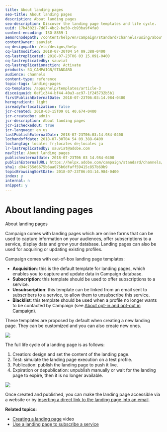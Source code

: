```yaml
---
title: About landing pages
seo-title: About landing pages
description: About landing pages
seo-description: Discover the landing page templates and life cycle.
uuid: 17b43021-7d67-4bc2-be50-cb93ba9f4fa0
content-encoding: ISO-8859-1
aemsrcnodepath: /content/help/en/campaign/standard/channels/using/about-landing-pages
contentOwner: sauviat
cq-designpath: /etc/designs/help
cq-lastmodified: 2018-07-30T04 54 09.388-0400
cq-lastreplicated: 2018-07-23T06 03 15.091-0400
cq-lastreplicatedby: sauviat
cq-lastreplicationaction: Activate
products: SG_CAMPAIGN/STANDARD
audience: channels
content-type: reference
topic-tags: landing-pages
cq-template: /apps/help/templates/article-3
discoiquuid: 0ef1c344-bf44-40a3-ac97-1f245732b5b1
firstPublishExternalDate: 2018-07-23T06:03:14.984-0400
herogradient: light
isreadyforlocalization: false
jcr-created: 2018-03-15T09 01 40.674-0400
jcr-createdby: admin
jcr-description: About landing pages
jcr-ischeckedout: true
jcr-language: en_us
lastPublishExternalDate: 2018-07-23T06:03:14.984-0400
lochandoffdate: 2018-07-30T04 54 09.388-0400
loclangtag: locales fr;locales de;locales ja
lr-lastreplicatedby: sauviat@adobe.com
navTitle: About landing pages
publishexternaldate: 2018-07-23T06 03 14.984-0400
publishExternalURL: https://helpx.adobe.com/campaign/standard/channels/using/about-landing-pages.html
sha1: d94c755d6675b6aa075b6dfaff59415c857b69b9
topicBrowsingSortDate: 2018-07-23T06:03:14.984-0400
index: y
internal: n
snippet: y
---
```


# About landing pages

About landing pages

Campaign comes with landing pages which are online forms that can be used to capture information on your audiences, offer subscriptions to a service, display data and grow your database. Landing pages can also be used for acquiring or updating existing profiles.

Campaign comes with out-of-box landing page templates:

* **Acquisition**: this is the default template for landing pages, which enables you to capture and update data in Campaign database.
* **Subscription**: this template should be used to offer subscriptions to a service.
* **Unsubscription**: this template can be linked from an email sent to subscribers to a service, to allow them to unsubscribe this service.
* **Blacklist**: this template should be used when a profile no longer wants to be contacted by Campaign (see [About opt-in and opt-out in Campaign](../../audiences/using/about-opt-in-and-opt-out-in-campaign.md)).

These templates are proposed by default when creating a new landing page. They can be customized and you can also create new ones.

![](assets/lp_creation_1.png)

The full life cycle of a landing page is as follows:

1. Creation: design and set the content of the landing page.
1. Test: simulate the landing page execution on a test profile.
1. Publication: publish the landing page to push it live.
1. Expiration or depublication: unpublish manually or wait for the landing page to expire, then it is no longer available.

![](assets/lp_livecycle.png)

Once created and published, you can make the landing page accessible via a website or by [inserting a direct link to the landing page into an email](../../designing/using/inserting-a-link.md).

**Related topics:**

* [Creating a landing page](https://docs.campaign.adobe.com/doc/standard/en/Videos/LP_creation.mp4) video
* [Use a landing page to subscribe a service](../../audiences/using/creating-a-service.md)

